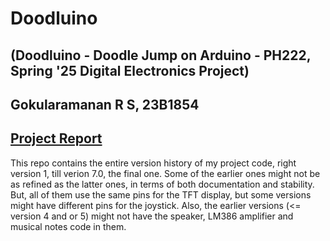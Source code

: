# Doodluino
(Doodluino - Doodle Jump on Arduino - PH222, Spring '25 Digital Electronics Project)
-
Gokularamanan R S, 23B1854
-
[Project Report](https://github.com/ramanan849/Doodluino/blob/b796de5456497a73b1f6233cb64882a1899941b5/23B1854_Gokularamanan_Doodluino.pdf)
-
This repo contains the entire version history of my project code, right version 1, till verion 7.0, the final one. Some of the earlier ones might not be as refined as the latter ones, in terms of both documentation and stability. But, all of them use the same pins for the TFT display, but some versions might have different pins for the joystick. Also, the earlier versions (<= version 4 and or 5) might not have the speaker, LM386 amplifier and musical notes code in them. 

